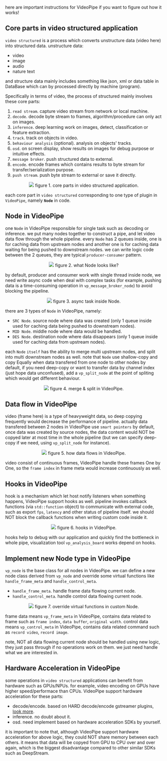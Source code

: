 
here are important instructions for VideoPipe if you want to figure out how it works!

## Core parts in video structured application ## 
`video structured` is a process which converts unstructure data (video here) into structured data. unstructure data:
- video
- image
- audio
- nature text

and structure data mainly includes something like json, xml or data table in DataBase which can by processed directly by machine (program).

Specifically in terms of video, the process of structured mainly involves these core parts:
1. `read stream`. capture video stream from network or local machine.
2. `decode`. decode byte stream to frames, algorithm/procedure can only act on images.
3. `inference`. deep learning work on images, detect, classification or feature extraction.
4. `track`. track on objects in video.
5. `behaviour analysis` (optional). analysis on objects' tracks.
6. `osd`. on screen display, show results on images for debug purpose or intuitive effects.
7. `message broker`. push structured data to external.
8. `encode`. encode frames which contains results to byte stream for transfer/serialization purpose.
9. `push stream`. push byte stream to external or save it directly.

<p align="center">
<img src="./p23.png">
<span>figure 1. core parts in video structured application. </span>
</p>

each core part in `video structured` corresponding to one type of plugin in `VideoPipe`, namely **`Node`** in code.


## Node in VideoPipe ##
one `Node` in VideoPipe responsible for single task such as decoding or inference. we put many nodes together to construct a pipe, and let video data flow through the whole pipeline. every `Node` has 2 queues inside, one is for caching data from upstream nodes and another one is for caching data waiting for being pushed to downstream nodes. we can write logic code between the 2 queues, they are typical `producer-consumer` pattern.

<p align="center">
<img src="./p24.png">
<span>figure 2. what Node looks like? </span>
</p>

by default, producer and consumer work with single thread inside node, we need write async code when deal with complex tasks (for example, pushing data is a time-consuming operation in `vp_message_broker_node`) to avoid blocking the pipeline.

<p align="center">
<img src="./p25.png">
<span>figure 3. async task inside Node. </span>
</p>

there are 3 types of `Node` in VideoPipe, namely:
- `SRC Node`. source node where data was created (only 1 queue inside used for caching data being pushed to downstream nodes).
- `MID Node`. middle node where data would be handled.
- `DES Node`. destination node where data disappears (only 1 queue inside used for caching data from upstream nodes).

each `Node` `itself` has the ability to merge multi upstream nodes, and split into multi downstream nodes as well. note that `Node` use shallow-copy and copy Equally when data transfered from one node to other nodes by default, if you need deep-copy or want to transfer data by channel index (just hope data unconfused), add a `vp_split_node` at the point of spliting which would get different behaviour.
<p align="center">
<img src="./p28.png">
<span>figure 4. merge & split in VideoPipe. </span>
</p>

## Data flow in VideoPipe ##
video (frame here) is a type of heavyweight data, so deep copying frequently would decrease the performance of pipeline. actually data transfered between 2 nodes in VideoPipe use `smart pointers` by default, once data was created by source nodes, the data content would NOT be copyed later at most time in the whole pipeline (but we can specify deep-copy if we need, using `vp_split_node` for instance).

<p align="center">
<img src="./p26.png">
<span>figure 5. how data flows in VideoPipe. </span>
</p>

video consist of continuous frames, VideoPipe handle these frames One by One, so the `frame index` in frame meta would increase continuously as well.


## Hooks in VideoPipe ##
hook is a mechanism which let host notify listeners when something happens, VideoPipe support hooks as well. pipeline invokes callback functions (via `std::function` object) to communicate with external code, such as export `fps`, `latency` and other status of pipeline itself. we should NOT block the callback functions when writing custom code inside it.

<p align="center">
<img src="./p27.png">
<span>figure 6. hooks in VideoPipe. </span>
</p>

hooks help to debug with our application and quickly find the bottleneck in whole pipe, visualization tool `vp_analysis_board` works depend on hooks.


## Implement new Node type in VideoPipe ##
`vp_node` is the base class for all nodes in VideoPipe. we can define a new node class derived from `vp_node` and override some virtual functions like `handle_frame_meta` and `handle_control_meta`.
- `handle_frame_meta`. handle frame data flowing current node.
- `handle_control_meta`. handle control data flowing current node.

<p align="center">
<img src="./p29.png">
<span>figure 7. override virtual functions in custom Node. </span>
</p>

frame data means `vp_frame_meta` in VideoPipe, contains data related to frame such as `frame index`, `data buffer`, `original width`. control data means `vp_control_meta` in VideoPipe, contains data related command such as `record video`, `record image`.

note, NOT all data flowing current node should be handled using new logic, they just pass through if no operations work on them. we just need handle what we are interested in. 

## Hardware Acceleration in VideoPipe ##
some operations in `video structured` applications can benefit from hardware such as GPUs/NPUs. for example, video encoding on GPUs have higher speed/performace than CPUs. VideoPipe support hardware acceleration for these parts:

- decode/encode. based on HARD decode/encode gstreamer plugins, [look more](https://github.com/sherlockchou86/video_pipe_c/blob/master/doc/env.md#about-hardware-acceleration).
- inference. no doubt about it.
- osd. need implement based on hardware acceleration SDKs by yourself.

it is important to note that, although VideoPipe support hardware acceleration for above logic, they could NOT share memory between each others. it means that data will be copyed from GPU to CPU over and over again, which is the biggest disadvantage compared to other similar SDKs such as DeepStream.
